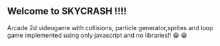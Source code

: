 
## Welcome to SKYCRASH !!!!

Arcade 2d videogame with collisions, particle generator,sprites and loop game implemented using only javascript and no libraries!! :grin: :grin:



